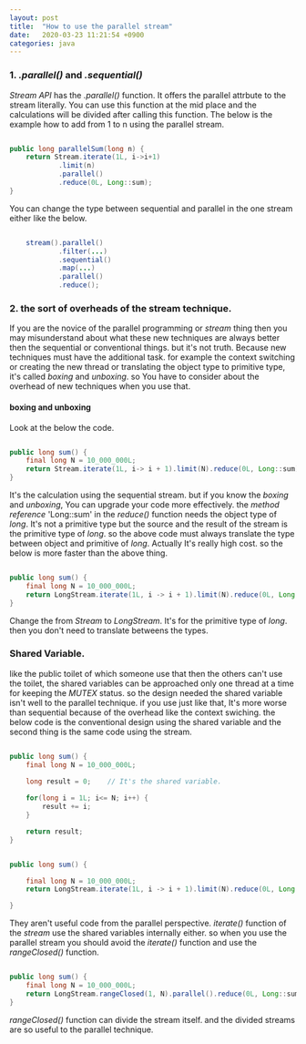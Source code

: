 ```yaml
---
layout: post
title:  "How to use the parallel stream"
date:   2020-03-23 11:21:54 +0900
categories: java
---
```


### 1. _.parallel()_ and _.sequential()_

_Stream API_ has the _.parallel()_ function. It offers the parallel attrbute to the stream literally. You can use this function at the mid place and the calculations will be divided after calling this function. The below is the example how to add from 1 to n using the parallel stream.

```java

public long parallelSum(long n) {
    return Stream.iterate(1L, i->i+1)
            .limit(n)
            .parallel()
            .reduce(0L, Long::sum);
}

```

You can change the type between sequential and parallel in the one stream either like the below.

```java

    stream().parallel()
            .filter(...)
            .sequential()
            .map(...)
            .parallel()
            .reduce();

```

### 2. the sort of overheads of the stream technique.

If you are the novice of the parallel programming or _stream_ thing then you may misunderstand about what these new techniques are always better then the sequential or conventional things. but it's not truth. Because new techniques must have the additional task. for example the context switching or creating the new thread or translating the object type to primitive type, it's called _boxing_ and _unboxing_. so You have to consider about the overhead of new techniques when you use that.

#### boxing and unboxing

Look at the below the code.

```java

public long sum() {
    final long N = 10_000_000L;
    return Stream.iterate(1L, i-> i + 1).limit(N).reduce(0L, Long::sum);
}

```

It's the calculation using the sequential stream. but if you know the _boxing_ and _unboxing_, You can upgrade your code more effectively. the _method reference_ 'Long::sum' in the _reduce()_ function needs the object type of _long_. It's not a primitive type but the source and the result of the stream is the primitive type of _long_. so the above code must always translate the type between object and primitive of _long_. Actually It's really high cost. so the below is more faster than the above thing.

```java

public long sum() {
    final long N = 10_000_000L;
    return LongStream.iterate(1L, i -> i + 1).limit(N).reduce(0L, Long::sum);
}

```

Change the from _Stream_ to _LongStream_. It's for the primitive type of _long_. then you don't need to translate betweens the types.

### Shared Variable.

like the public toilet of which someone use that then the others can't use the toilet, the shared variables can be approached only one thread at a time for keeping the _MUTEX_ status. so the design needed the shared variable isn't well to the parallel technique. if you use just like that, It's more worse than sequential because of the overhead like the context swiching. the below code is the conventional design using the shared variable and the second thing is the same code using the stream.

```java

public long sum() {
    final long N = 10_000_000L;
    
    long result = 0;    // It's the shared variable.

    for(long i = 1L; i<= N; i++) {
        result += i;
    }

    return result;
}

```

```java

public long sum() {

    final long N = 10_000_000L;
    return LongStream.iterate(1L, i -> i + 1).limit(N).reduce(0L, Long::sum);

}

```

They aren't useful code from the parallel perspective. _iterate()_ function of the _stream_ use the shared variables internally either. so when you use the parallel stream you should avoid the _iterate()_ function and use the _rangeClosed()_ function.

```java

public long sum() {
    final long N = 10_000_000L;
    return LongStream.rangeClosed(1, N).parallel().reduce(0L, Long::sum);
}

```

_rangeClosed()_ function can divide the stream itself. and the divided streams are so useful to the parallel technique.